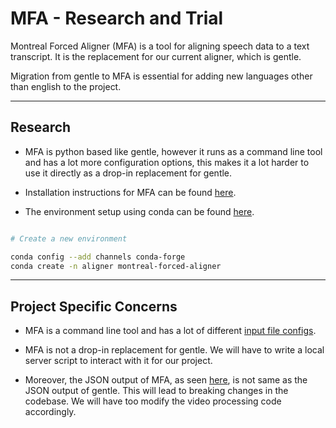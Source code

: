# MFA - Research and Trial

Montreal Forced Aligner (MFA) is a tool for aligning speech data to a text transcript. 
It is the replacement for our current aligner, which is gentle. 

Migration from gentle to MFA is essential for adding new languages other than english to the project.

---

## Research

- MFA is python based like gentle, however it runs as a command line tool and has a lot more configuration options, this makes it a lot harder to use it directly as a drop-in replacement for gentle. 

- Installation instructions for MFA can be found [here](https://montreal-forced-aligner.readthedocs.io/en/latest/installation.html).

- The environment setup using conda can be found [here](https://montreal-forced-aligner.readthedocs.io/en/latest/installation.html#environment-setup).

```bash

# Create a new environment

conda config --add channels conda-forge
conda create -n aligner montreal-forced-aligner

```

---

## Project Specific Concerns

- MFA is a command line tool and has a lot of different [input file configs](https://montreal-forced-aligner.readthedocs.io/en/latest/user_guide/corpus_structure.html#corpus-structure).

- MFA is not a drop-in replacement for gentle. We will have to write a local server script to interact with it for our project.

- Moreover, the JSON output of MFA, as seen [here](https://github.com/MontrealCorpusTools/Montreal-Forced-Aligner/issues/453),  is not same as the JSON output of gentle. This will lead to breaking changes in the codebase. We will have too modify the video processing code accordingly.
